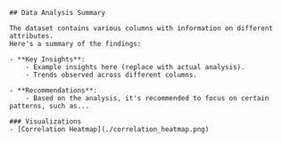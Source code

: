 
    ## Data Analysis Summary

    The dataset contains various columns with information on different attributes.
    Here's a summary of the findings:

    - **Key Insights**:
        - Example insights here (replace with actual analysis).
        - Trends observed across different columns.

    - **Recommendations**:
        - Based on the analysis, it's recommended to focus on certain patterns, such as...

    ### Visualizations
    - [Correlation Heatmap](./correlation_heatmap.png)
    